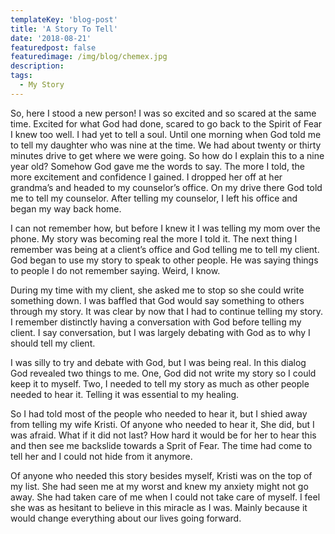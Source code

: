 ```yaml
---
templateKey: 'blog-post'
title: 'A Story To Tell'
date: '2018-08-21'
featuredpost: false
featuredimage: /img/blog/chemex.jpg
description:
tags:
  - My Story
---
```


So, here I stood a new person! I was so excited and so scared at the same time. Excited for what God had done, scared to go back to the Spirit of Fear I knew too well. I had yet to tell a soul. Until one morning when God told me to tell my daughter who was nine at the time. We had about twenty or thirty minutes drive to get where we were going. So how do I explain this to a nine year old? Somehow God gave me the words to say. The more I told, the more excitement and confidence I gained. I dropped her off at her grandma’s and headed to my counselor’s office. On my drive there God told me to tell my counselor. After telling my counselor, I left his office and began my way back home.

I can not remember how, but before I knew it I was telling my mom over the phone. My story was becoming real the more I told it. The next thing I remember was being at a client’s office and God telling me to tell my client. God began to use my story to speak to other people. He was saying things to people I do not remember saying. Weird, I know.

During my time with my client, she asked me to stop so she could write something down. I was baffled that God would say something to others through my story. It was clear by now that I had to continue telling my story. I remember distinctly having a conversation with God before telling my client. I say conversation, but I was largely debating with God as to why I should tell my client.

I was silly to try and debate with God, but I was being real. In this dialog God revealed two things to me. One, God did not write my story so I could keep it to myself. Two, I needed to tell my story as much as other people needed to hear it. Telling it was essential to my healing.

So I had told most of the people who needed to hear it, but I shied away from telling my wife Kristi. Of anyone who needed to hear it, She did, but I was afraid. What if it did not last? How hard it would be for her to hear this and then see me backslide towards a Sprit of Fear. The time had come to tell her and I could not hide from it anymore.

Of anyone who needed this story besides myself, Kristi was on the top of my list. She had seen me at my worst and knew my anxiety might not go away. She had taken care of me when I could not take care of myself. I feel she was as hesitant to believe in this miracle as I was. Mainly because it would change everything about our lives going forward.
